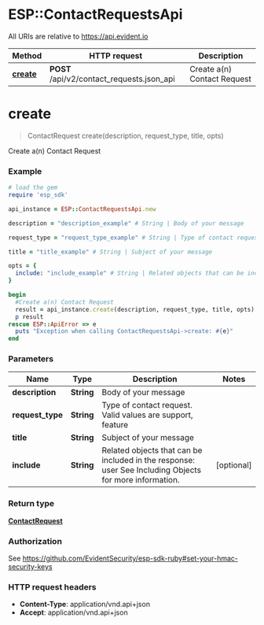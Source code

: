 # ESP::ContactRequestsApi

All URIs are relative to https://api.evident.io

Method | HTTP request | Description
------------- | ------------- | -------------
[**create**](ContactRequestsApi.md#create) | **POST** /api/v2/contact_requests.json_api | Create a(n) Contact Request


# **create**
> ContactRequest create(description, request_type, title, opts)

Create a(n) Contact Request



### Example
```ruby
# load the gem
require 'esp_sdk'

api_instance = ESP::ContactRequestsApi.new

description = "description_example" # String | Body of your message

request_type = "request_type_example" # String | Type of contact request. Valid values are support, feature

title = "title_example" # String | Subject of your message

opts = { 
  include: "include_example" # String | Related objects that can be included in the response:  user See Including Objects for more information.
}

begin
  #Create a(n) Contact Request
  result = api_instance.create(description, request_type, title, opts)
  p result
rescue ESP::ApiError => e
  puts "Exception when calling ContactRequestsApi->create: #{e}"
end
```

### Parameters

Name | Type | Description  | Notes
------------- | ------------- | ------------- | -------------
 **description** | **String**| Body of your message | 
 **request_type** | **String**| Type of contact request. Valid values are support, feature | 
 **title** | **String**| Subject of your message | 
 **include** | **String**| Related objects that can be included in the response:  user See Including Objects for more information. | [optional] 

### Return type

[**ContactRequest**](ContactRequest.md)

### Authorization

See https://github.com/EvidentSecurity/esp-sdk-ruby#set-your-hmac-security-keys

### HTTP request headers

 - **Content-Type**: application/vnd.api+json
 - **Accept**: application/vnd.api+json



